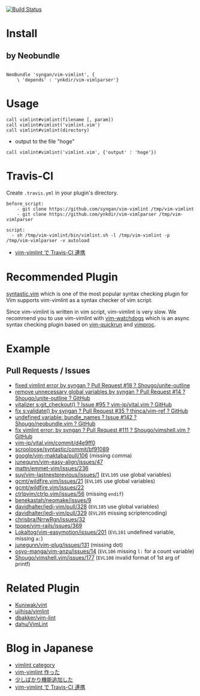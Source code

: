 [![Build Status](https://travis-ci.org/syngan/vim-vimlint.svg?branch=master)](https://travis-ci.org/syngan/vim-vimlint)

# Install

## by Neobundle

```vim

NeoBundle 'syngan/vim-vimlint', {
    \ 'depends' : 'ynkdir/vim-vimlparser'}
```

# Usage

```vim
call vimlint#vimlint(filename [, param])
call vimlint#vimlint('vimlint.vim')
call vimlint#vimlint(directory)
```

- output to the file "hoge"
```vim
call vimlint#vimlint('vimlint.vim', {'output' : 'hoge'})
```

# Travis-CI

Create `.travis.yml` in your plugin's directory.
```
before_script:
    - git clone https://github.com/syngan/vim-vimlint /tmp/vim-vimlint
    - git clone https://github.com/ynkdir/vim-vimlparser /tmp/vim-vimlparser

script:
  - sh /tmp/vim-vimlint/bin/vimlint.sh -l /tmp/vim-vimlint -p /tmp/vim-vimlparser -v autoload
```

- [vim-vimlint で Travis-CI 連携](http://d.hatena.ne.jp/syngan/20140321/1395411106)

# Recommended Plugin

[syntastic.vim](https://github.com/scrooloose/syntastic) which is one of the most popular syntax checking plugin for Vim supports vim-vimlint as a syntax checker of vim script.

Since vim-vimlint is written in vim script, vim-vimlint is very slow.
We recommend you to use vim-vimlint with [vim-watchdogs](https://github.com/osyo-manga/vim-watchdogs) which is an async syntax checking plugin based on [vim-quickrun](https://github.com/thinca/vim-quickrun) and [vimproc](https://github.com/Shougo/vimproc.vim).

# Example

## Pull Requests / Issues

- [fixed vimlint error by syngan ? Pull Request #18 ? Shougo/unite-outline](https://github.com/Shougo/unite-outline/pull/18)
- [remove unnecessary global variables by syngan ? Pull Request #14 ? Shougo/unite-outline ? GitHub](https://github.com/Shougo/unite-outline/pull/14)
- [vitalizer s:git_checkout() ? Issue #95 ? vim-jp/vital.vim ? GitHub](https://github.com/vim-jp/vital.vim/issues/95)
- [fix s:validate() by syngan ? Pull Request #35 ? thinca/vim-ref ? GitHub](https://github.com/thinca/vim-ref/pull/35)
- [undefined variable: bundle_names ? Issue #142 ? Shougo/neobundle.vim ? GitHub](https://github.com/Shougo/neobundle.vim/issues/142)
- [fix vimlint error: by syngan ? Pull Request #111 ? Shougo/vimshell.vim ? GitHub](https://github.com/Shougo/vimshell.vim/pull/111)
- [vim-jp/vital.vim/commit/d4e9ff0](https://github.com/vim-jp/vital.vim/commit/d4e9ff07b6e37fd96e2d10857bd4fdae522983a0)
- [scrooloose/syntastic/commit/bf91089](https://github.com/scrooloose/syntastic/commit/f3240e600121f164e276e86fe4e53f8e4ab010f0#diff-bf91089ab4d5be349efb653e97bcaed4)
- [google/vim-maktaba/pull/106](https://github.com/google/vim-maktaba/pull/106) (missing comma)
- [junegunn/vim-easy-align/issues/47](https://github.com/junegunn/vim-easy-align/issues/47)
- [mattn/emmet-vim/issues/236](https://github.com/mattn/emmet-vim/issues/236)
- [suy/vim-lastnextprevious/issues/1](https://github.com/suy/vim-lastnextprevious/issues/1) (`EVL105` use global variables)
- [gcmt/wildfire.vim/issues/21](https://github.com/gcmt/wildfire.vim/issues/21) (`EVL105` use global variables)
- [gcmt/wildfire.vim/issues/22](https://github.com/gcmt/wildfire.vim/issues/22)
- [ctrlpvim/ctrlp.vim/issues/56](https://github.com/ctrlpvim/ctrlp.vim/issues/56) (missing `endif`)
- [benekastah/neomake/issues/9](https://github.com/benekastah/neomake/issues/9)
- [davidhalter/jedi-vim/pull/328](https://github.com/davidhalter/jedi-vim/pull/328) (`EVL105` use global variables)
- [davidhalter/jedi-vim/pull/329](https://github.com/davidhalter/jedi-vim/pull/329) (`EVL205` missing scriptencoding)
- [chrisbra/NrrwRgn/issues/32](https://github.com/chrisbra/NrrwRgn/issues/32)
- [tpope/vim-rails/issues/369](https://github.com/tpope/vim-rails/issues/369)
- [Lokaltog/vim-easymotion/issues/201](https://github.com/Lokaltog/vim-easymotion/issues/201) (`EVL101` undefined variable, missing `a:`)
- [junegunn/vim-plug/issues/131](https://github.com/junegunn/vim-plug/issues/131) (missing dot)
- [osyo-manga/vim-anzu/issues/14](https://github.com/osyo-manga/vim-anzu/issues/14) (`EVL106` missing `l:` for a count variable)
- [Shougo/vimshell.vim/issues/177](https://github.com/Shougo/vimshell.vim/issues/177) (`EVL108` invalid format of 1st arg of printf)

# Related Plugin

- [Kuniwak/vint](https://github.com/Kuniwak/vint)
- [ujihisa/vimlint](https://github.com/ujihisa/vimlint)
- [dbakker/vim-lint](https://github.com/dbakker/vim-lint)
- [dahu/VimLint](https://github.com/dahu/VimLint)


# Blog in Japanese

- [vimlint category](http://d.hatena.ne.jp/syngan/searchdiary?word=*[vim-vimlint])
- [vim-vimlint 作った](http://d.hatena.ne.jp/syngan/20131122/1385046290)
- [少しばかり機能追加した](http://d.hatena.ne.jp/syngan/20131130/1385816375)
- [vim-vimlint で Travis-CI 連携](http://d.hatena.ne.jp/syngan/20140321/1395411106)
